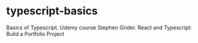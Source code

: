 # typescript-basics
Basics of Typescript. Udemy course Stephen Grider. React and Typescript: Build a Portfolio Project
